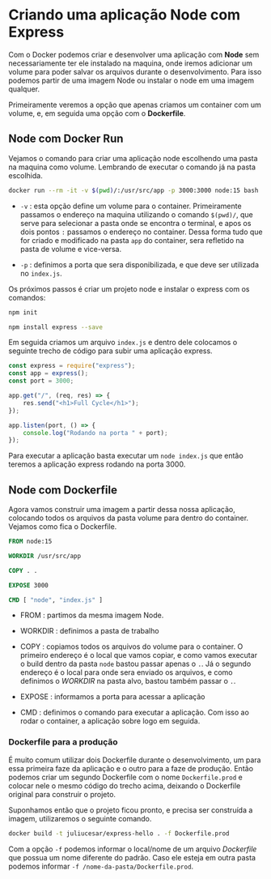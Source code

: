 # Criando uma aplicação Node com Express

Com o Docker podemos criar e desenvolver uma aplicação com **Node** sem necessariamente ter ele instalado na maquina, onde iremos adicionar um volume para poder salvar os arquivos durante o desenvolvimento. Para isso podemos partir de uma imagem Node ou instalar o node em uma imagem qualquer.

Primeiramente veremos a opção que apenas criamos um container com um volume, e, em seguida uma opção com o **Dockerfile**.

## Node com Docker Run

Vejamos o comando para criar uma aplicação node escolhendo uma pasta na maquina como volume. Lembrando de executar o comando já na pasta escolhida.

```bash
docker run --rm -it -v $(pwd)/:/usr/src/app -p 3000:3000 node:15 bash
```

- `-v` : esta opção define um volume para o container. Primeiramente passamos o endereço na maquina utilizando o comando `$(pwd)/`, que serve para selecionar a pasta onde se encontra o terminal, e apos os dois pontos `:` passamos o endereço no container. Dessa forma tudo que for criado e modificado na pasta `app` do container, sera refletido na pasta de volume e vice-versa.

- `-p` : definimos a porta que sera disponibilizada, e que deve ser utilizada no `index.js`.

Os próximos passos é criar um projeto node e instalar o express com os comandos:

```bash
npm init

npm install express --save
```

Em seguida criamos um arquivo `index.js` e dentro dele colocamos o seguinte trecho de código para subir uma aplicação express.

```js
const express = require("express");
const app = express();
const port = 3000;

app.get("/", (req, res) => {
    res.send("<h1>Full Cycle</h1>");
});

app.listen(port, () => {
    console.log("Rodando na porta " + port);
});
```

Para executar a aplicação basta executar um `node index.js` que então teremos a aplicação express rodando na porta 3000.

## Node com Dockerfile

Agora vamos construir uma imagem a partir dessa nossa aplicação, colocando todos os arquivos da pasta volume para dentro do container. Vejamos como fica o Dockerfile.

```dockerfile
FROM node:15

WORKDIR /usr/src/app

COPY . .

EXPOSE 3000

CMD [ "node", "index.js" ]
```

- FROM : partimos da mesma imagem Node.

- WORKDIR : definimos a pasta de trabalho

- COPY : copiamos todos os arquivos do volume para o container. O primeiro endereço é o local que vamos copiar, e como vamos executar o build dentro da pasta `node` bastou passar apenas o `.`. Já o segundo endereço é o local para onde sera enviado os arquivos, e como definimos o *WORKDIR* na pasta alvo, bastou também passar o `.`.

- EXPOSE : informamos a porta para acessar a aplicação

- CMD : definimos o comando para executar a aplicação. Com isso ao rodar o container, a aplicação sobre logo em seguida.

### Dockerfile para a produção

É muito comum utilizar dois Dockerfile durante o desenvolvimento, um para essa primeira faze da aplicação e o outro para a faze de produção. Então podemos criar um segundo Dockerfile com o nome `Dockerfile.prod` e colocar nele o mesmo código do trecho acima, deixando o Dockerfile original para construir o projeto.

Suponhamos então que o projeto ficou pronto, e precisa ser construída a imagem, utilizaremos o seguinte comando.

```bash
docker build -t juliucesar/express-hello . -f Dockerfile.prod
```

Com a opção `-f` podemos informar o local/nome de um arquivo *Dockerfile* que possua um nome diferente do padrão. Caso ele esteja em outra pasta podemos informar `-f /nome-da-pasta/Dockerfile.prod`.
